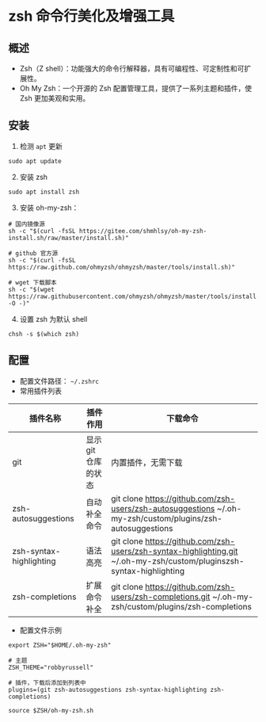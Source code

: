 # zsh 命令行美化及增强工具

## 概述

- Zsh（Z shell）：功能强大的命令行解释器，具有可编程性、可定制性和可扩展性。
- Oh My Zsh：一个开源的 Zsh 配置管理工具，提供了一系列主题和插件，使 Zsh 更加美观和实用。

## 安装

1. 检测 `apt` 更新

```shell
sudo apt update
```

2. 安装 zsh

```shell
sudo apt install zsh
```

3. 安装 oh-my-zsh：

```shell
# 国内镜像源
sh -c "$(curl -fsSL https://gitee.com/shmhlsy/oh-my-zsh-install.sh/raw/master/install.sh)"

# github 官方源
sh -c "$(curl -fsSL https://raw.github.com/ohmyzsh/ohmyzsh/master/tools/install.sh)"

# wget 下载脚本
sh -c "$(wget https://raw.githubusercontent.com/ohmyzsh/ohmyzsh/master/tools/install.sh -O -)"
```

4. 设置 zsh 为默认 shell

```shell
chsh -s $(which zsh)
```

## 配置

- 配置文件路径： `~/.zshrc`
- 常用插件列表

| 插件名称                | 插件作用            | 下载命令                                                                                                              |
| ----------------------- | ------------------- | --------------------------------------------------------------------------------------------------------------------- |
| git                     | 显示 git 仓库的状态 | 内置插件，无需下载                                                                                                    |
| zsh-autosuggestions     | 自动补全命令        | git clone https://github.com/zsh-users/zsh-autosuggestions ~/.oh-my-zsh/custom/plugins/zsh-autosuggestions            |
| zsh-syntax-highlighting | 语法高亮            | git clone https://github.com/zsh-users/zsh-syntax-highlighting.git ~/.oh-my-zsh/custom/pluginszsh-syntax-highlighting |
| zsh-completions         | 扩展命令补全        | git clone https://github.com/zsh-users/zsh-completions.git ~/.oh-my-zsh/custom/plugins/zsh-completions                |

- 配置文件示例

```shell
export ZSH="$HOME/.oh-my-zsh"

# 主题
ZSH_THEME="robbyrussell"

# 插件，下载后添加到列表中
plugins=(git zsh-autosuggestions zsh-syntax-highlighting zsh-completions)

source $ZSH/oh-my-zsh.sh
```
